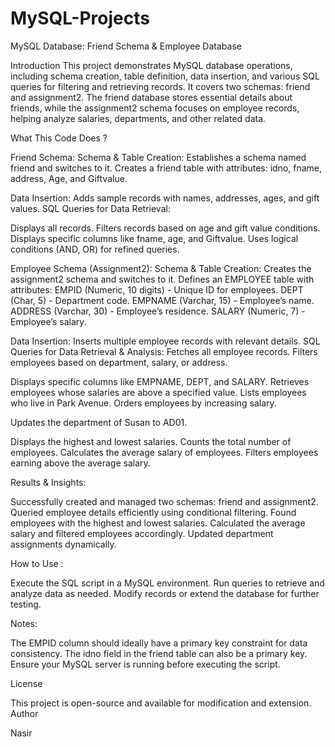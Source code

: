 # MySQL-Projects

MySQL Database: Friend Schema & Employee Database

Introduction
This project demonstrates MySQL database operations, including schema creation, table definition, data insertion, and various SQL queries for filtering and retrieving records. It covers two schemas: friend and assignment2. The friend database stores essential details about friends, while the assignment2 schema focuses on employee records, helping analyze salaries, departments, and other related data.

What This Code Does ?

Friend Schema:
Schema & Table Creation:
Establishes a schema named friend and switches to it.
Creates a friend table with attributes: idno, fname, address, Age, and Giftvalue.

Data Insertion:
Adds sample records with names, addresses, ages, and gift values.
SQL Queries for Data Retrieval:

Displays all records.
Filters records based on age and gift value conditions.
Displays specific columns like fname, age, and Giftvalue.
Uses logical conditions (AND, OR) for refined queries.

Employee Schema (Assignment2):
Schema & Table Creation:
Creates the assignment2 schema and switches to it.
Defines an EMPLOYEE table with attributes:
EMPID (Numeric, 10 digits) - Unique ID for employees.
DEPT (Char, 5) - Department code.
EMPNAME (Varchar, 15) - Employee’s name.
ADDRESS (Varchar, 30) - Employee’s residence.
SALARY (Numeric, 7) - Employee’s salary.

Data Insertion:
Inserts multiple employee records with relevant details.
SQL Queries for Data Retrieval & Analysis:
Fetches all employee records.
Filters employees based on department, salary, or address.

Displays specific columns like EMPNAME, DEPT, and SALARY.
Retrieves employees whose salaries are above a specified value.
Lists employees who live in Park Avenue.
Orders employees by increasing salary.

Updates the department of Susan to AD01.

Displays the highest and lowest salaries.
Counts the total number of employees.
Calculates the average salary of employees.
Filters employees earning above the average salary.

Results & Insights:

Successfully created and managed two schemas: friend and assignment2.
Queried employee details efficiently using conditional filtering.
Found employees with the highest and lowest salaries.
Calculated the average salary and filtered employees accordingly.
Updated department assignments dynamically.

How to Use :

Execute the SQL script in a MySQL environment.
Run queries to retrieve and analyze data as needed.
Modify records or extend the database for further testing.

Notes:

The EMPID column should ideally have a primary key constraint for data consistency.
The idno field in the friend table can also be a primary key.
Ensure your MySQL server is running before executing the script.

License

This project is open-source and available for modification and extension.
Author

Nasir

